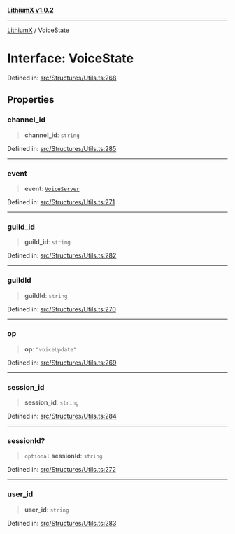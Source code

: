 [**LithiumX v1.0.2**](../README.md)

***

[LithiumX](../globals.md) / VoiceState

# Interface: VoiceState

Defined in: [src/Structures/Utils.ts:268](https://github.com/anantix-network/LithiumX/blob/791eed01fbe9f7030525ce976bc687f47cb06e89/src/Structures/Utils.ts#L268)

## Properties

### channel\_id

> **channel\_id**: `string`

Defined in: [src/Structures/Utils.ts:285](https://github.com/anantix-network/LithiumX/blob/791eed01fbe9f7030525ce976bc687f47cb06e89/src/Structures/Utils.ts#L285)

***

### event

> **event**: [`VoiceServer`](VoiceServer.md)

Defined in: [src/Structures/Utils.ts:271](https://github.com/anantix-network/LithiumX/blob/791eed01fbe9f7030525ce976bc687f47cb06e89/src/Structures/Utils.ts#L271)

***

### guild\_id

> **guild\_id**: `string`

Defined in: [src/Structures/Utils.ts:282](https://github.com/anantix-network/LithiumX/blob/791eed01fbe9f7030525ce976bc687f47cb06e89/src/Structures/Utils.ts#L282)

***

### guildId

> **guildId**: `string`

Defined in: [src/Structures/Utils.ts:270](https://github.com/anantix-network/LithiumX/blob/791eed01fbe9f7030525ce976bc687f47cb06e89/src/Structures/Utils.ts#L270)

***

### op

> **op**: `"voiceUpdate"`

Defined in: [src/Structures/Utils.ts:269](https://github.com/anantix-network/LithiumX/blob/791eed01fbe9f7030525ce976bc687f47cb06e89/src/Structures/Utils.ts#L269)

***

### session\_id

> **session\_id**: `string`

Defined in: [src/Structures/Utils.ts:284](https://github.com/anantix-network/LithiumX/blob/791eed01fbe9f7030525ce976bc687f47cb06e89/src/Structures/Utils.ts#L284)

***

### sessionId?

> `optional` **sessionId**: `string`

Defined in: [src/Structures/Utils.ts:272](https://github.com/anantix-network/LithiumX/blob/791eed01fbe9f7030525ce976bc687f47cb06e89/src/Structures/Utils.ts#L272)

***

### user\_id

> **user\_id**: `string`

Defined in: [src/Structures/Utils.ts:283](https://github.com/anantix-network/LithiumX/blob/791eed01fbe9f7030525ce976bc687f47cb06e89/src/Structures/Utils.ts#L283)
